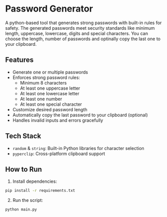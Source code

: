 # Password Generator 

A python-based tool that generates strong passwords with built-in rules for safety. The generated passwords meet security standards like minimum length, uppercase, lowercase, digits and special characters. You can choose the length, number of passwords and optinally copy the last one to your clipboard.

## Features

- Generate one or multiple passwords
- Enforces strong password rules:
  - Minimum 8 characters
  - At least one uppercase letter
  - At least one lowercase letter
  - At least one number
  - At least one special character
- Customize desired password length
- Automatically copy the last password to your clipboard (optional)
- Handles invalid inputs and errors gracefully

## Tech Stack

- `random` & `string`: Built-in Python libraries for character selection
- `pyperclip`: Cross-platform clipboard support

## How to Run

1. Install dependencies:

```bash
pip install -r requirements.txt
```

2. Run the script:

```bash
python main.py
```

